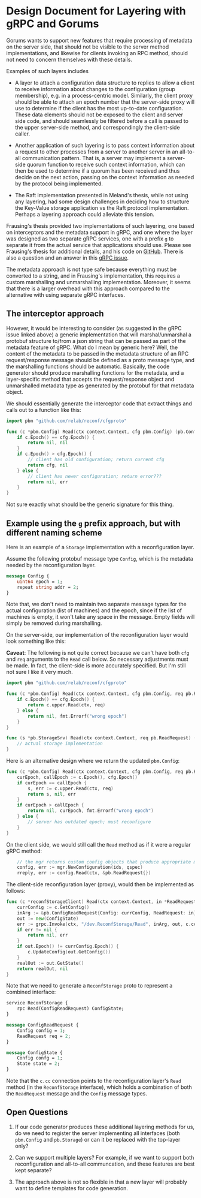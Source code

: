 # Design Document for Layering with gRPC and Gorums

Gorums wants to support new features that require processing of metadata
on the server side, that should not be visible to the server method implementations, and likewise for clients invoking an RPC method, should not need to concern themselves with these details.

Examples of such layers includes

* A layer to attach a configuration data structure to replies to allow a client to receive information about changes to the configuration (group membership), e.g. in a process-centric model. Similarly, the client proxy should be able to attach an epoch number that the server-side proxy will use to determine if the client has the most up-to-date configuration. These data elements should not be exposed to the client and server side code, and should seamlessly be filtered before a call is passed to the upper server-side method, and correspondingly the client-side caller.

* Another application of such layering is to pass context information about a request to other processes from a server to another server in an all-to-all communication pattern. That is, a server may implement a server-side quorum function to receive such context information, which can then be used to determine if a quorum has been received and thus decide on the next action, passing on the context information as needed by the protocol being implemented.

* The Raft implementation presented in Meland's thesis, while not using any layering, had some design challenges in deciding how to structure the Key-Value storage application vs the Raft protocol implementation. Perhaps a layering approach could alleviate this tension.

Frausing's thesis provided two implementations of such layering, one based on interceptors and the metadata support in gRPC, and one where the layer was designed as two separate gRPC services, one with a prefix `g` to separate it from the actual service that applications should use. Please see Frausing's thesis for additional details, and his code on [GitHub](https://github.com/tfrausin/reconf). There is also a question and an answer in this [gRPC issue](https://github.com/grpc/grpc-go/issues/2091).

The metadata approach is not type safe because everything must be converted to a string, and in Frausing's implementation, this requires a custom marshalling and unmarshalling implementation. Moreover, it seems that there is a larger overhead with this approach compared to the alternative with using separate gRPC interfaces.

## The interceptor approach

However, it would be interesting to consider (as suggested in the gRPC issue linked above) a generic implementation that will marshal/unmarshal a protobuf structure to/from a json string that can be passed as part of the metadata feature of gRPC. What do I mean by generic here? Well, the content of the metadata to be passed in the metadata structure of an RPC request/response message should be defined as a proto message type, and the marshalling functions should be automatic. Basically, the code generator should produce marshalling functions for the metadata, and a layer-specific method that accepts the request/response object and unmarshalled metadata type as generated by the protobuf for that metadata object.

We should essentially generate the interceptor code that extract things and calls out to a function like this:

```go
import pbm "github.com/relab/reconf/cfgproto"

func (c *pbm.Config) Read(ctx context.Context, cfg pbm.Config) (pb.Config, error) {
    if c.Epoch() == cfg.Epoch() {
        return nil, nil
    }
    if c.Epoch() > cfg.Epoch() {
        // client has old configuration; return current cfg
        return cfg, nil
    } else {
        // client has newer configuration; return error???
        return nil, err
    }
}
```

Not sure exactly what should be the generic signature for this thing.

## Example using the `g` prefix approach, but with different naming scheme

Here is an example of a `Storage` implementation with a reconfiguration layer.

Assume the following protobuf message type `Config`, which is the metadata needed by the reconfiguration layer.

```protobuf
message Config {
    uint64 epoch = 1;
    repeat string addr = 2;
}
```

Note that, we don't need to maintain two separate message types for the actual configuration (list of machines) and the epoch, since if the list of machines is empty, it won't take any space in the message. Empty fields will simply be removed during marshalling.

On the server-side, our implementation of the reconfiguration layer would look something like this:

**Caveat**: The following is not quite correct because we can't have both `cfg` and `req` arguments to the `Read` call below. So necessary adjustments must be made. In fact, the client-side is more accurately specified. But I'm still not sure I like it very much.

```go
import pbm "github.com/relab/reconf/cfgproto"

func (c *pbm.Config) Read(ctx context.Context, cfg pbm.Config, req pb.ReadRequest) (pb.State, error) {
    if c.Epoch() == cfg.Epoch() {
        return c.upper.Read(ctx, req)
    } else {
        return nil, fmt.Errorf("wrong epoch")
    }
}

func (s *pb.StorageSrv) Read(ctx context.Context, req pb.ReadRequest) (pb.State, error) {
    // actual storage implementation
}
```

Here is an alternative design where we return the updated `pbm.Config`:

```go
func (c *pbm.Config) Read(ctx context.Context, cfg pbm.Config, req pb.ReadRequest) (pb.State, pbm.Config, error) {
    curEpoch, callEpoch := c.Epoch(), cfg.Epoch()
    if curEpoch == callEpoch {
        s, err := c.upper.Read(ctx, req)
        return s, nil, err
    }
    if curEpoch > callEpoch {
        return nil, curEpoch, fmt.Errorf("wrong epoch")
    } else {
        // server has outdated epoch; must reconfigure
    }
}
```

On the client side, we would still call the `Read` method as if it were a regular gRPC method:

```go
    // the mgr returns custom config objects that produce appropriate metadata for the reconfiguration layer.
    config, err := mgr.NewConfiguration(ids, qspec)
    rreply, err := config.Read(ctx, &pb.ReadRequest{})
```

The client-side reconfiguration layer (proxy), would then be implemented as follows:

```go
func (c *reconfStorageClient) Read(ctx context.Context, in *ReadRequest, opts ...grpc.CallOption) (*State, error) {
    currConfig := c.GetConfig()
    inArg := &pb.ConfigReadRequest{Config: currConfig, ReadRequest: in}
    out := new(ConfigState)
    err := grpc.Invoke(ctx, "/dev.ReconfStorage/Read", inArg, out, c.cc, opts...)
    if err != nil {
        return nil, err
    }
    if out.Epoch() != currConfig.Epoch() {
        c.UpdateConfig(out.GetConfig())
    }
    realOut := out.GetState()
    return realOut, nil
}
```

Note that we need to generate a `ReconfStorage` proto to represent a combined interface:

```protobuf
service ReconfStorage {
    rpc Read(ConfigReadRequest) ConfigState;
}

message ConfigReadRequest {
    Config config = 1;
    ReadRequest req = 2;
}

message ConfigState {
    Config confg = 1;
    State state = 2;
}
```

Note that the `c.cc` connection points to the reconfiguration layer's `Read` method (in the `ReconfStorage` interface), which holds a combination of both the `ReadRequest` message and the `Config` message types.

## Open Questions

1. If our code generator produces these additional layering methods for us, do we need to register the server implementing all interfaces (both `pbm.Config` and `pb.Storage`) or can it be replaced with the top-layer only?

2. Can we support multiple layers? For example, if we want to support both reconfiguration and all-to-all communcation, and these features are best kept separate?

3. The approach above is not so flexible in that a new layer will probably want to define templates for code generation.
